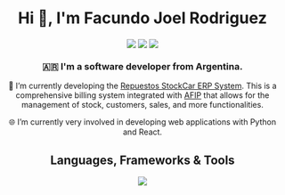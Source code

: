 <div align="center">

# Hi 👋, I'm Facundo Joel Rodriguez

<p align="center">
<a href="mailto:facurodri00@gmail.com" target="blank"><img align="center" src="https://img.shields.io/badge/Gmail-D14836?style=for-the-badge&logo=gmail&logoColor=white"/></a>
<a href="https://www.linkedin.com/in/facundo-joel-rodriguez/" target="blank"><img align="center" src="https://img.shields.io/badge/LinkedIn-0077B5?style=for-the-badge&logo=linkedin&logoColor=white"/></a>
<a href="https://facurodrij.github.io/" target="_blank"><img align="center" src="https://img.shields.io/badge/Portfolio-FF5722?style=for-the-badge&logo=todoist&logoColor=white" target="_blank" /></a>
</p>

### 🇦🇷 I'm a software developer from Argentina.

🔭 I’m currently developing the [Repuestos StockCar ERP System](https://github.com/facurodrij/stockcar-gestion). This is a comprehensive billing system integrated with [AFIP](https://www.afip.gob.ar/) that allows for the management of stock, customers, sales, and more functionalities.

🌐 I’m currently very involved in developing web applications with Python and React.

## Languages, Frameworks & Tools

<img src="https://skillicons.dev/icons?i=python,javascript,cs,java,django,flask,net,react,sqlite,postgres,mysql,git,linux,docker" />

</div>
